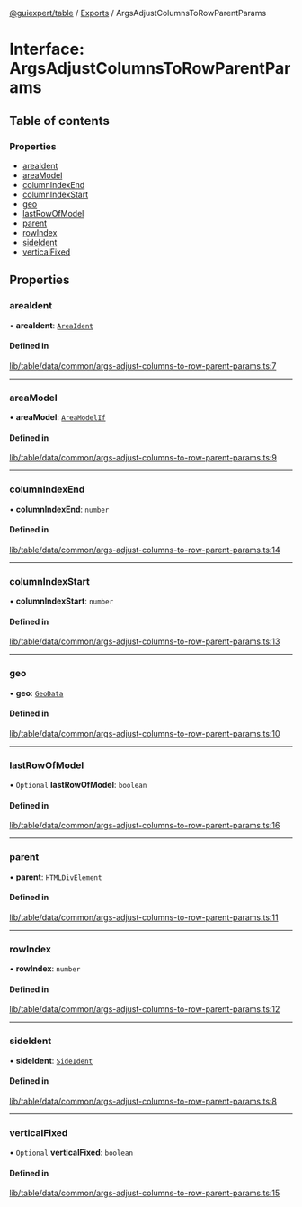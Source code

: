 [@guiexpert/table](../README.md) / [Exports](../modules.md) / ArgsAdjustColumnsToRowParentParams

# Interface: ArgsAdjustColumnsToRowParentParams

## Table of contents

### Properties

- [areaIdent](ArgsAdjustColumnsToRowParentParams.md#areaident)
- [areaModel](ArgsAdjustColumnsToRowParentParams.md#areamodel)
- [columnIndexEnd](ArgsAdjustColumnsToRowParentParams.md#columnindexend)
- [columnIndexStart](ArgsAdjustColumnsToRowParentParams.md#columnindexstart)
- [geo](ArgsAdjustColumnsToRowParentParams.md#geo)
- [lastRowOfModel](ArgsAdjustColumnsToRowParentParams.md#lastrowofmodel)
- [parent](ArgsAdjustColumnsToRowParentParams.md#parent)
- [rowIndex](ArgsAdjustColumnsToRowParentParams.md#rowindex)
- [sideIdent](ArgsAdjustColumnsToRowParentParams.md#sideident)
- [verticalFixed](ArgsAdjustColumnsToRowParentParams.md#verticalfixed)

## Properties

### areaIdent

• **areaIdent**: [`AreaIdent`](../modules.md#areaident)

#### Defined in

[lib/table/data/common/args-adjust-columns-to-row-parent-params.ts:7](https://github.com/guiexperttable/ge-table/blob/7d8ffe2/libs/table/src/lib/table/data/common/args-adjust-columns-to-row-parent-params.ts#L7)

___

### areaModel

• **areaModel**: [`AreaModelIf`](AreaModelIf.md)

#### Defined in

[lib/table/data/common/args-adjust-columns-to-row-parent-params.ts:9](https://github.com/guiexperttable/ge-table/blob/7d8ffe2/libs/table/src/lib/table/data/common/args-adjust-columns-to-row-parent-params.ts#L9)

___

### columnIndexEnd

• **columnIndexEnd**: `number`

#### Defined in

[lib/table/data/common/args-adjust-columns-to-row-parent-params.ts:14](https://github.com/guiexperttable/ge-table/blob/7d8ffe2/libs/table/src/lib/table/data/common/args-adjust-columns-to-row-parent-params.ts#L14)

___

### columnIndexStart

• **columnIndexStart**: `number`

#### Defined in

[lib/table/data/common/args-adjust-columns-to-row-parent-params.ts:13](https://github.com/guiexperttable/ge-table/blob/7d8ffe2/libs/table/src/lib/table/data/common/args-adjust-columns-to-row-parent-params.ts#L13)

___

### geo

• **geo**: [`GeoData`](../classes/GeoData.md)

#### Defined in

[lib/table/data/common/args-adjust-columns-to-row-parent-params.ts:10](https://github.com/guiexperttable/ge-table/blob/7d8ffe2/libs/table/src/lib/table/data/common/args-adjust-columns-to-row-parent-params.ts#L10)

___

### lastRowOfModel

• `Optional` **lastRowOfModel**: `boolean`

#### Defined in

[lib/table/data/common/args-adjust-columns-to-row-parent-params.ts:16](https://github.com/guiexperttable/ge-table/blob/7d8ffe2/libs/table/src/lib/table/data/common/args-adjust-columns-to-row-parent-params.ts#L16)

___

### parent

• **parent**: `HTMLDivElement`

#### Defined in

[lib/table/data/common/args-adjust-columns-to-row-parent-params.ts:11](https://github.com/guiexperttable/ge-table/blob/7d8ffe2/libs/table/src/lib/table/data/common/args-adjust-columns-to-row-parent-params.ts#L11)

___

### rowIndex

• **rowIndex**: `number`

#### Defined in

[lib/table/data/common/args-adjust-columns-to-row-parent-params.ts:12](https://github.com/guiexperttable/ge-table/blob/7d8ffe2/libs/table/src/lib/table/data/common/args-adjust-columns-to-row-parent-params.ts#L12)

___

### sideIdent

• **sideIdent**: [`SideIdent`](../modules.md#sideident)

#### Defined in

[lib/table/data/common/args-adjust-columns-to-row-parent-params.ts:8](https://github.com/guiexperttable/ge-table/blob/7d8ffe2/libs/table/src/lib/table/data/common/args-adjust-columns-to-row-parent-params.ts#L8)

___

### verticalFixed

• `Optional` **verticalFixed**: `boolean`

#### Defined in

[lib/table/data/common/args-adjust-columns-to-row-parent-params.ts:15](https://github.com/guiexperttable/ge-table/blob/7d8ffe2/libs/table/src/lib/table/data/common/args-adjust-columns-to-row-parent-params.ts#L15)
